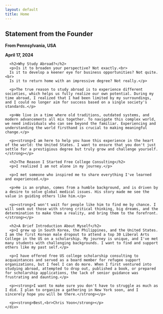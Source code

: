 ```yaml
---
layout: default
title: Home
---
```


<!-- Statement from the Founder Section -->
<section id="statement" class="section bg-white">
  <div class="container statement-content">
    <div class="statement-bar" onclick="toggleStatement()">
      <h2>Statement from the Founder</h2>
    </div>
    <div id="statement-content" class="statement-details">
      <p><strong>From Pennsylvania, USA</strong></p>
      <p><strong>April 17, 2024</strong></p>

      <h2>Why Study Abroad?</h2>
      <p>Is it to broaden your perspective? Not exactly.<br>
      Is it to develop a keener eye for business opportunities? Not quite.<br>
      Is it to return home with an impressive degree? Not really.</p>

      <p>The true reason to study abroad is to experience different societies, which helps us fully realize our own potential. During my time abroad, I realized that I had been limited by my surroundings, and I could no longer aim for success based on a single society's standards.</p>

      <p>We live in a time where old traditions, outdated systems, and modern advancements all mix together. To navigate this complex world, we need individuals who can see beyond the familiar. Experiencing and understanding the world firsthand is crucial to making meaningful change.</p>

      <p><strong>I am here to help you have this experience in the heart of the world: the United States. I want to ensure that you don't just settle for a prestigious degree but truly grow and challenge yourself.</strong></p>

      <h2>The Reason I Started Free College Consulting</h2>
      <p>I realized I am not alone in my journey.</p>

      <p>I met someone who inspired me to share everything I've learned and experienced.</p>

      <p>He is an orphan, comes from a humble background, and is driven by a desire to solve global medical issues. His story made me see the value in guiding others like him.</p>

      <p><strong>I won't wait for people like him to find me by chance. I will seek out those with strong critical thinking, big dreams, and the determination to make them a reality, and bring them to the forefront.</strong></p>

      <h2>A Brief Introduction About Myself</h2>
      <p>I grew up in South Korea, the Philippines, and the United States. I am the first Korean male dropout to attend a top 30 Liberal Arts College in the US on a scholarship. My journey is unique, and I've met many students with challenging backgrounds. I want to find and support others like my past self.</p>

      <p>I have offered free US college scholarship consulting to acquaintances and served as a board member for refugee support organizations, but I feel I can do more. When I first ventured into studying abroad, attempted to drop out, published a book, or prepared for scholarship applications, the lack of senior guidance was frustrating and daunting.</p>

      <p><strong>I want to make sure you don't have to struggle as much as I did. I plan to organize a gathering in New York soon, and I sincerely hope you will be there.</strong></p>

      <p><strong>Best,<br>Chris Yoon</strong></p>
    </div>
  </div>
</section>
